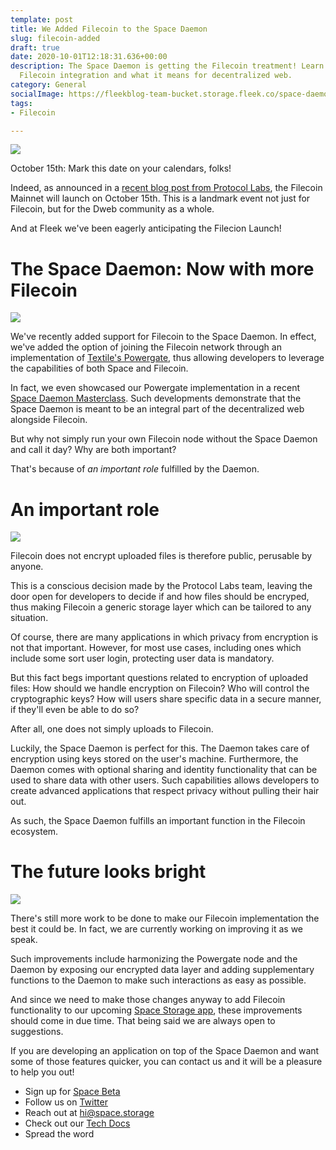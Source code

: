 ```yaml
---
template: post
title: We Added Filecoin to the Space Daemon
slug: filecoin-added
draft: true
date: 2020-10-01T12:18:31.636+00:00
description: The Space Daemon is getting the Filecoin treatment! Learn about our recent
  Filecoin integration and what it means for decentralized web.
category: General
socialImage: https://fleekblog-team-bucket.storage.fleek.co/space-daemon-filecoin/Space+Filecoin.jpg
tags:
- Filecoin

---
```

![](https://fleekblog-team-bucket.storage.fleek.co/space-daemon-filecoin/Space+Filecoin.jpg)

October 15th: Mark this date on your calendars, folks!

Indeed, as announced in a [recent blog post from Protocol Labs](https://filecoin.io/blog/mainnet-ignition/), the Filecoin Mainnet will launch on October 15th. This is a landmark event not just for Filecoin, but for the Dweb community as a whole.

And at Fleek we've been eagerly anticipating the Filecion Launch!

# The Space Daemon: Now with more Filecoin

![](https://fleekblog-team-bucket.storage.fleek.co/space-daemon-filecoin/mario-filecoin-l.png)

We've recently added support for Filecoin to the Space Daemon. In effect, we've added the option of joining the Filecoin network through an implementation of [Textile's Powergate](https://docs.textile.io/powergate/),  thus allowing developers to leverage the capabilities of both Space and Filecoin.

In fact, we even showcased our Powergate implementation in a recent [Space Daemon Masterclass](https://www.youtube.com/watch?v=pWJ5fty-7mA). Such developments demonstrate that the Space Daemon is meant to be an integral part of the decentralized web alongside Filecoin.

But why not simply run your own Filecoin node without the Space Daemon and call it day? Why are both important?

That's because of _an important role_ fulfilled by the Daemon.

# An important role

![](https://fleekblog-team-bucket.storage.fleek.co/space-daemon-filecoin/one-does-not.jpeg)

Filecoin does not encrypt uploaded files is therefore public, perusable by anyone.

This is a conscious decision made by the Protocol Labs team, leaving the door open for developers to decide if and how files should be encryped, thus making Filecoin a generic storage layer which can be tailored to any situation.

Of course, there are many applications in which privacy from encryption is not that important. However, for most use cases, including ones which include some sort user login, protecting user data is mandatory.

But this fact begs important questions related to encryption of uploaded files: How should we handle encryption on Filecoin? Who will control the cryptographic keys? How will users share specific data in a secure manner, if they'll even be able to do so?

After all, one does not simply uploads to Filecoin.

Luckily, the Space Daemon is perfect for this. The Daemon takes care of encryption using keys stored on the user's machine. Furthermore, the Daemon comes with optional sharing and identity functionality that can be used to share data with other users. Such capabilities allows developers to create advanced applications that respect privacy without pulling their hair out.

As such, the Space Daemon fulfills an important function in the Filecoin ecosystem.

# The future looks bright

![](https://fleekblog-team-bucket.storage.fleek.co/space-daemon-filecoin/4guj4g.gif)

There's still more work to be done to make our Filecoin implementation the best it could be. In fact, we are currently working on improving it as we speak.

Such improvements include harmonizing the Powergate node and the Daemon by exposing our encrypted data layer and adding supplementary functions to the Daemon to make such interactions as easy as possible.

And since we need to make those changes anyway to add Filecoin functionality to our upcoming [Space Storage app](https://space.storage/), these improvements should come in due time. That being said we are always open to suggestions.

If you are developing an application on top of the Space Daemon and want some of those features quicker, you can contact us and it will be a pleasure to help you out!

* Sign up for [Space Beta](https://space.storage)
* Follow us on [Twitter](https://twitter.com/spacestorage)
* Reach out at hi@space.storage
* Check out our [Tech Docs](https://docs.fleek.co/space-daemon/overview/)
* Spread the word